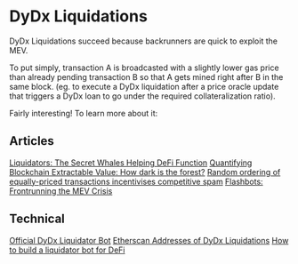 # DyDx Liquidations 
DyDx Liquidations succeed because backrunners are quick to exploit the MEV. 

To put simply, transaction A is broadcasted with a slightly lower gas price than already pending transaction B so that A gets mined right after B in the same block.
(eg. to execute a DyDx liquidation after a price oracle update that triggers a DyDx loan to go under the required collateralization ratio).

Fairly interesting! To learn more about it: 

## Articles
[Liquidators: The Secret Whales Helping DeFi Function](https://medium.com/dragonfly-research/liquidators-the-secret-whales-helping-defi-function-acf132fbea5e)
[Quantifying Blockchain Extractable Value: How dark is the forest?](https://arxiv.org/pdf/2101.05511.pdf)
[Random ordering of equally-priced transactions incentivises competitive spam](https://github.com/ethereum/go-ethereum/issues/21350)
[Flashbots: Frontrunning the MEV Crisis](https://medium.com/flashbots/frontrunning-the-mev-crisis-40629a613752)

## Technical
[Official DyDx Liquidator Bot](https://github.com/dydxprotocol/liquidator)
[Etherscan Addresses of DyDx Liquidations](https://gist.github.com/hendrikhofstadt/6165e6a1a9baf07453cb96edfc8e5ef6)
[How to build a liquidator bot for DeFi](https://powpark.com/post/2020-06-19-how-to-build-a-liquidator-bot-defi/)
